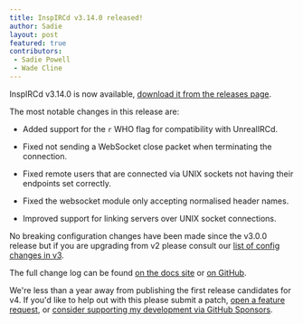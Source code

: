 ```yaml
---
title: InspIRCd v3.14.0 released!
author: Sadie
layout: post
featured: true
contributors:
 - Sadie Powell
 - Wade Cline
---
```


InspIRCd v3.14.0 is now available, [download it from the releases page](https://github.com/inspircd/inspircd/releases).

The most notable changes in this release are:

- Added support for the `r` WHO flag for compatibility with UnrealIRCd.

- Fixed not sending a WebSocket close packet when terminating the connection.

- Fixed remote users that are connected via UNIX sockets not having their endpoints set correctly.

- Fixed the websocket module only accepting normalised header names.

- Improved support for linking servers over UNIX socket connections.

<!--more-->

No breaking configuration changes have been made since the v3.0.0 release but if you are upgrading from v2 please consult our [list of config changes in v3](https://docs.inspircd.org/3/breaking-changes).

The full change log can be found [on the docs site](https://docs.inspircd.org/3/change-log/#inspircd-3140) or [on GitHub](https://github.com/inspircd/inspircd/compare/v3.13.0...v3.14.0).

We're less than a year away from publishing the first release candidates for v4. If you'd like to help out with this please submit a patch, [open a feature request](https://github.com/inspircd/inspircd/issues/new?template=FEATURE_REQUEST.md), or [consider supporting my development via GitHub Sponsors](https://github.com/sponsors/SadieCat/).
